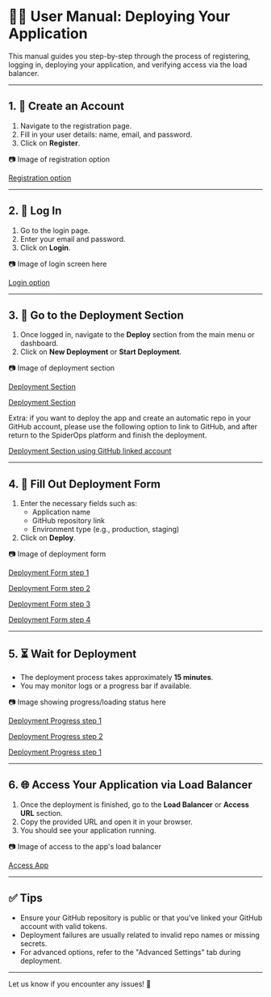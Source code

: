 
# 🧑‍💻 User Manual: Deploying Your Application

This manual guides you step-by-step through the process of registering, logging in, deploying your application, and verifying access via the load balancer.

---

## 1. 📝 Create an Account

1. Navigate to the registration page.
2. Fill in your user details: name, email, and password.
3. Click on **Register**.

📷 Image of registration option

[Registration option](assets/images/r1.2.png)


---

## 2. 🔐 Log In

1. Go to the login page.
2. Enter your email and password.
3. Click on **Login**.

📷 Image of login screen here

[Login option](assets/images/r1.1.png)


---

## 3. 🚀 Go to the Deployment Section

1. Once logged in, navigate to the **Deploy** section from the main menu or dashboard.
2. Click on **New Deployment** or **Start Deployment**.

📷 Image of deployment section 

[Deployment Section](assets/images/d1.png)

[Deployment Section](assets/images/d1.1.png)


Extra: if you want to deploy the app and create an automatic repo in your GitHub account, please
use the following option to link to GitHub, and after return to the SpiderOps platform and finish the deployment.

[Deployment Section using GitHub linked account](assets/images/d.20.png)

---

## 4. 🧾 Fill Out Deployment Form

1. Enter the necessary fields such as:
    - Application name
    - GitHub repository link
    - Environment type (e.g., production, staging)
2. Click on **Deploy**.

📷 Image of deployment form 

[Deployment Form step 1](assets/images/d1.2.png)

[Deployment Form step 2](assets/images/d1.3.png)

[Deployment Form step 3](assets/images/d1.4.png)

[Deployment Form step 4](assets/images/d.15.png)

---

## 5. ⏳ Wait for Deployment

- The deployment process takes approximately **15 minutes**.
- You may monitor logs or a progress bar if available.

📷 Image showing progress/loading status here

[Deployment Progress step 1](assets/images/d.16.png)

[Deployment Progress step 2](assets/images/d.17.png)

[Deployment Progress step 1](assets/images/d.18.png)

---

## 6. 🌐 Access Your Application via Load Balancer

1. Once the deployment is finished, go to the **Load Balancer** or **Access URL** section.
2. Copy the provided URL and open it in your browser.
3. You should see your application running.

📷 Image of access to the app's load balancer 

[Access App](assets/images/d.19.png)

---

## ✅ Tips

- Ensure your GitHub repository is public or that you've linked your GitHub account with valid tokens.
- Deployment failures are usually related to invalid repo names or missing secrets.
- For advanced options, refer to the "Advanced Settings" tab during deployment.

---

Let us know if you encounter any issues! 🚀
